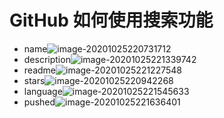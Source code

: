 # GitHub 如何使用搜索功能

- name![image-20201025220731712](D:\JAVASE-GUIDE\javaSE\GitHub搜索大全.assets\image-20201025220731712.png)
- description![image-20201025221339742](D:\JAVASE-GUIDE\javaSE\GitHub搜索大全.assets\image-20201025221339742.png)
- readme![image-20201025221227548](D:\JAVASE-GUIDE\javaSE\GitHub搜索大全.assets\image-20201025221227548.png)
- stars![image-20201025220942268](D:\JAVASE-GUIDE\javaSE\GitHub搜索大全.assets\image-20201025220942268.png)
- language![image-20201025221545633](D:\JAVASE-GUIDE\javaSE\GitHub搜索大全.assets\image-20201025221545633.png)
- pushed![image-20201025221636401](D:\JAVASE-GUIDE\javaSE\GitHub搜索大全.assets\image-20201025221636401.png)